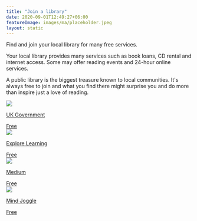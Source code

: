 ```yaml
---
title: "Join a library"
date: 2020-09-01T12:49:27+06:00
featureImage: images/ma/placeholder.jpeg
layout: static
---
```


Find and join your local library for many free services.

Your local library provides many services such as book loans, CD rental and internet access. Some may offer reading events and 24-hour online services.

A public library is the biggest treasure known to local communities. It's always free to join and what you find there might surprise you and do more than inspire just a love of reading.

<a class="ma-link" href="https://www.gov.uk/local-library-services"><div class="ma-card ma-card-Learning"><div class="ma-icon"><img src ="/images/icon-check.png"/></div><div class="ma-name"><p>UK Government</p></div><div class="ma-paid-text"><span>Free</span></div></div></a><a class="ma-link" href="https://www.explorelearning.co.uk/free-resources/7-reasons-to-love-your-local-library/"><div class="ma-card ma-card-Learning"><div class="ma-icon"><img src ="/images/icon-check.png"/></div><div class="ma-name"><p>Explore Learning</p></div><div class="ma-paid-text"><span>Free</span></div></div></a><a class="ma-link" href="https://nalitabali.medium.com/tips-on-how-to-start-your-reading-journey-e66a9e61fe0d"><div class="ma-card ma-card-Learning"><div class="ma-icon"><img src ="/images/icon-check.png"/></div><div class="ma-name"><p>Medium</p></div><div class="ma-paid-text"><span>Free</span></div></div></a><a class="ma-link" href="https://www.mindjoggle.com/reading-challenges/"><div class="ma-card ma-card-Learning"><div class="ma-icon"><img src ="/images/icon-check.png"/></div><div class="ma-name"><p>Mind Joggle</p></div><div class="ma-paid-text"><span>Free</span></div></div></a>  

<br/><br/>






